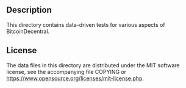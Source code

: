 Description
------------

This directory contains data-driven tests for various aspects of BitcoinDecentral.

License
--------

The data files in this directory are distributed under the MIT software
license, see the accompanying file COPYING or
https://www.opensource.org/licenses/mit-license.php.

